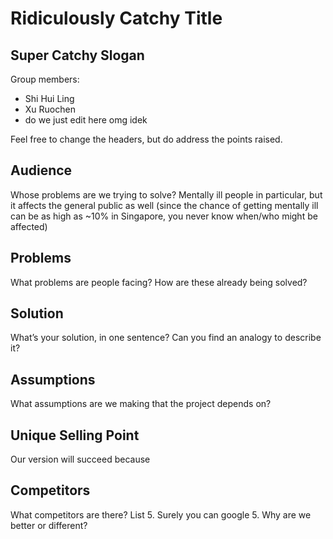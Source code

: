 # Ridiculously Catchy Title
## Super Catchy Slogan

Group members: 
* Shi Hui Ling
* Xu Ruochen
* do we just edit here omg idek

Feel free to change the headers, but do address the points raised. 

## Audience
Whose problems are we trying to solve?
Mentally ill people in particular, but it affects the general public as well (since the chance of getting mentally ill can be as high as ~10% in Singapore, you never know when/who might be affected)

## Problems
What problems are people facing?
How are these already being solved?

## Solution
What’s your solution, in one sentence? 
Can you find an analogy to describe it? 

## Assumptions
What assumptions are we making that the project depends on?

## Unique Selling Point
Our version will succeed because

## Competitors
What competitors are there? List 5. Surely you can google 5.
Why are we better or different?
